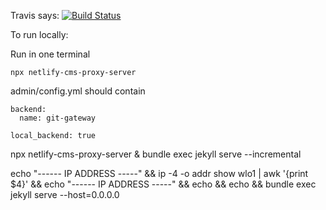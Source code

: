 Travis says: 
[![Build Status](https://travis-ci.com/mastilnicata/mastilnicata.github.io.svg?branch=work)](https://travis-ci.com/github/mastilnicata/mastilnicata.github.io)





To run locally:

Run in one terminal
```
npx netlify-cms-proxy-server
```

admin/config.yml should contain
```
backend:
  name: git-gateway

local_backend: true
```

npx netlify-cms-proxy-server & bundle exec jekyll serve --incremental



echo "------ IP ADDRESS -----" && ip -4 -o addr show wlo1 | awk '{print $4}' && echo "------ IP ADDRESS -----" && echo && echo &&  bundle exec jekyll serve --host=0.0.0.0
